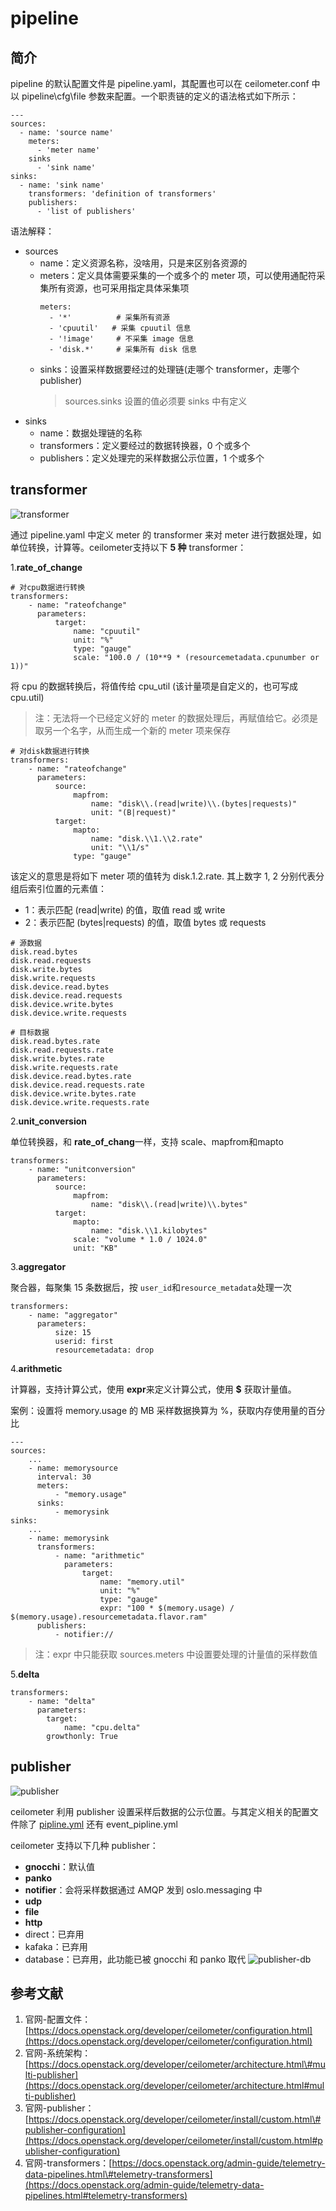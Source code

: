 # pipeline
## 简介
pipeline 的默认配置文件是 pipeline.yaml，其配置也可以在 ceilometer.conf 中以 pipeline\cfg\file 参数来配置。一个职责链的定义的语法格式如下所示：
```
---
sources:
  - name: 'source name'
    meters:
      - 'meter name'
    sinks
      - 'sink name'
sinks:
  - name: 'sink name'
    transformers: 'definition of transformers'
    publishers:
      - 'list of publishers'
```

语法解释：
* sources
  * name：定义资源名称，没啥用，只是来区别各资源的
  * meters：定义具体需要采集的一个或多个的 meter 项，可以使用通配符采集所有资源，也可采用指定具体采集项
    ```
    meters:
      - '*'          # 采集所有资源
      - 'cpuutil'   # 采集 cpuutil 信息
      - '!image'     # 不采集 image 信息
      - 'disk.*'     # 采集所有 disk 信息
    ```
  * sinks：设置采样数据要经过的处理链\(走哪个 transformer，走哪个 publisher\)
    > sources.sinks 设置的值必须要 sinks 中有定义
* sinks
  * name：数据处理链的名称
  * transformers：定义要经过的数据转换器，0 个或多个
  * publishers：定义处理完的采样数据公示位置，1 个或多个

## transformer
![transformer](asset/transformer.png)

通过 pipeline.yaml 中定义 meter 的 transformer 来对 meter 进行数据处理，如单位转换，计算等。ceilometer支持以下 **5 种** transformer：

1.**rate\_of\_change**
```
# 对cpu数据进行转换
transformers:
    - name: "rateofchange"
      parameters:
          target:
              name: "cpuutil"
              unit: "%"
              type: "gauge"
              scale: "100.0 / (10**9 * (resourcemetadata.cpunumber or 1))"
```
将 cpu 的数据转换后，将值传给 cpu\_util \(该计量项是自定义的，也可写成 cpu.util\)

> 注：无法将一个已经定义好的 meter 的数据处理后，再赋值给它。必须是取另一个名字，从而生成一个新的 meter 项来保存

```
# 对disk数据进行转换
transformers:
    - name: "rateofchange"
      parameters:
          source:
              mapfrom:
                  name: "disk\\.(read|write)\\.(bytes|requests)"
                  unit: "(B|request)"
          target:
              mapto:
                  name: "disk.\\1.\\2.rate"
                  unit: "\\1/s"
              type: "gauge"
```

该定义的意思是将如下 meter 项的值转为 disk.1.2.rate. 其上数字 1, 2 分别代表分组后索引位置的元素值：
* 1：表示匹配 \(read\|write\) 的值，取值 read 或 write
* 2：表示匹配 \(bytes\|requests\) 的值，取值 bytes 或 requests

```
# 源数据
disk.read.bytes
disk.read.requests
disk.write.bytes
disk.write.requests
disk.device.read.bytes
disk.device.read.requests
disk.device.write.bytes
disk.device.write.requests

# 目标数据
disk.read.bytes.rate
disk.read.requests.rate
disk.write.bytes.rate
disk.write.requests.rate
disk.device.read.bytes.rate
disk.device.read.requests.rate
disk.device.write.bytes.rate
disk.device.write.requests.rate
```

2.**unit\_conversion**

单位转换器，和 **rate\_of\_chang**一样，支持 scale、mapfrom和mapto

```
transformers:
    - name: "unitconversion"
      parameters:
          source:
              mapfrom:
                  name: "disk\\.(read|write)\\.bytes"
          target:
              mapto:
                  name: "disk.\\1.kilobytes"
              scale: "volume * 1.0 / 1024.0"
              unit: "KB"
```

3.**aggregator**

聚合器，每聚集 15 条数据后，按 `user_id`和`resource_metadata`处理一次

```
transformers:
    - name: "aggregator"
      parameters:
          size: 15
          userid: first
          resourcemetadata: drop
```

4.**arithmetic**

计算器，支持计算公式，使用 **expr**来定义计算公式，使用 **$** 获取计量值。

案例：设置将 memory.usage 的 MB 采样数据换算为 %，获取内存使用量的百分比

```
---
sources:
    ...
    - name: memorysource
      interval: 30
      meters:
          - "memory.usage"
      sinks:
          - memorysink
sinks:
    ...
    - name: memorysink
      transformers:
          - name: "arithmetic"
            parameters:
                target:
                    name: "memory.util"
                    unit: "%"
                    type: "gauge"
                    expr: "100 * $(memory.usage) / $(memory.usage).resourcemetadata.flavor.ram"
      publishers:
          - notifier://
```

> 注：expr 中只能获取 sources.meters 中设置要处理的计量值的采样数值

5.**delta**
```
transformers:
    - name: "delta"
      parameters:
        target:
            name: "cpu.delta"
        growthonly: True
```

## publisher
![publisher](asset/publisher.png)

ceilometer 利用 publisher 设置采样后数据的公示位置。与其定义相关的配置文件除了 [pipline.yml](pipline.md) 还有 event_pipline.yml

ceilometer 支持以下几种 publisher：
* **gnocchi**：默认值
* **panko**
* **notifier**：会将采样数据通过 AMQP 发到 oslo.messaging 中
* **udp**
* **file**
* **http**
* direct：已弃用
* kafaka：已弃用
* database：已弃用，此功能已被 gnocchi 和 panko 取代
  ![publisher-db](asset/publisher-db.png)

## 参考文献
1. 官网-配置文件：[https://docs.openstack.org/developer/ceilometer/configuration.html](https://docs.openstack.org/developer/ceilometer/configuration.html)
2. 官网-系统架构：[https://docs.openstack.org/developer/ceilometer/architecture.html\#multi-publisher](https://docs.openstack.org/developer/ceilometer/architecture.html#multi-publisher)
3. 官网-publisher：[https://docs.openstack.org/developer/ceilometer/install/custom.html\#publisher-configuration](https://docs.openstack.org/developer/ceilometer/install/custom.html#publisher-configuration)
4. 官网-transformers：[https://docs.openstack.org/admin-guide/telemetry-data-pipelines.html\#telemetry-transformers](https://docs.openstack.org/admin-guide/telemetry-data-pipelines.html#telemetry-transformers)

